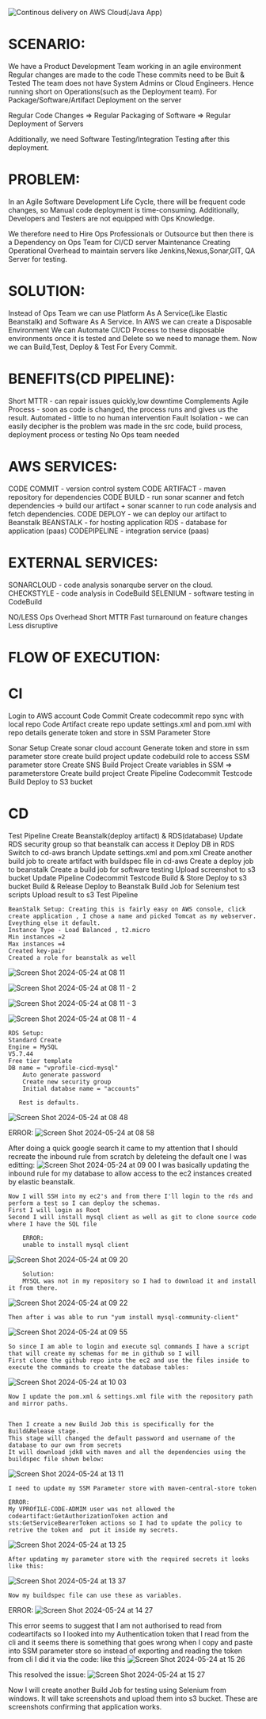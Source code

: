 
![Continous delivery on AWS Cloud(Java App)](https://github.com/Sequence-94/CD-AWS/assets/53806574/eaaf8798-40e4-48a5-90fd-777feacdecfa)



# SCENARIO:

We have a Product Development Team working in an agile environment
Regular changes are made to the code
These commits need to be Buit & Tested
The team does not have System Admins or Cloud Engineers.
Hence running short on Operations(such as the Deployment team).
For Package/Software/Artifact Deployment on the server

Regular Code Changes => Regular Packaging of Software => Regular Deployment of Servers

Additionally, we need Software Testing/Integration Testing after this deployment. 


# PROBLEM:

In an Agile Software Development Life Cycle, there will be frequent code changes, so Manual code deployment is time-consuming.
Additionally, Developers and Testers are not equipped with Ops Knowledge.

We therefore need to Hire Ops Professionals or Outsource but then there is a Dependency on Ops Team for
CI/CD server Maintenance
Creating Operational Overhead to maintain servers like Jenkins,Nexus,Sonar,GIT, QA Server for testing.


# SOLUTION:

Instead of Ops Team we can use Platform As A Service(Like Elastic Beanstalk) and Software As A Service.
In AWS we can create a Disposable Environment
We can Automate CI/CD Process to these disposable environments once it is tested and Delete so we need to manage them.
Now we can Build,Test, Deploy & Test For Every Commit.

# BENEFITS(CD PIPELINE):

Short MTTR - can repair issues quickly,low downtime
Complements Agile Process - soon as code is changed, the process runs and gives us the result.
Automated - little to no human intervention
Fault Isolation - we can easily decipher is the problem was made in the src code, build process, deployment process or testing
No Ops team needed


# AWS SERVICES:

CODE COMMIT - version control system
CODE ARTIFACT - maven repository for dependencies
CODE BUILD - run sonar scanner and fetch dependencies -> build our artifact + sonar scanner to run code analysis and fetch dependencies.
CODE DEPLOY - we can deploy our artifact to Beanstalk
BEANSTALK - for hosting application
RDS - database for application (paas)
CODEPIPELINE - integration service (paas)



# EXTERNAL SERVICES:

SONARCLOUD - code analysis sonarqube server on the cloud.
CHECKSTYLE - code analysis in CodeBuild 
SELENIUM - software testing in CodeBuild



NO/LESS Ops Overhead
Short MTTR
Fast turnaround on feature changes
Less disruptive


# FLOW OF EXECUTION:

# CI

Login to AWS account
Code Commit
	Create codecommit repo
	sync with local repo
Code Artifact
	create repo
	update settings.xml and pom.xml with repo details
	generate token and store in SSM Parameter Store

Sonar Setup
	Create sonar cloud account
	Generate token and store in ssm parameter store
	create build project
	update codebuild role to access SSM parameter store
Create SNS
Build Project
	Create variables in SSM => parameterstore
	Create build project
Create Pipeline
	Codecommit
	Testcode
	Build
	Deploy to S3 bucket

# CD

Test Pipeline
Create Beanstalk(deploy artifact) & RDS(database)
Update RDS security group so that beanstalk can access it
Deploy DB in RDS
Switch to cd-aws branch
Update settings.xml and pom.xml
Create another build job to create artifact with buildspec file in cd-aws
Create a deploy job to beanstalk
Create a build job for software testing
Upload screenshot to s3 bucket
Update Pipeline
	Codecommit
	Testcode
	Build & Store
	Deploy to s3 bucket
	Build & Release
	Deploy to Beanstalk
	Build Job for Selenium test scripts
	Upload result to s3
Test Pipeline


	BeanStalk Setup: Creating this is fairly easy on AWS console, click create application , I chose a name and picked Tomcat as my webserver. Eveything else it default.
 	Instance Type - Load Balanced , t2.micro
  	Min instances =2
   	Max instances =4
	Created key-pair
 	Created a role for beanstalk as well

  
![Screen Shot 2024-05-24 at 08 11](https://github.com/Sequence-94/CD-AWS/assets/53806574/59d58a0a-8f2d-4e6c-be1a-3f7f3a39fc96)

![Screen Shot 2024-05-24 at 08 11 - 2](https://github.com/Sequence-94/CD-AWS/assets/53806574/68696d6a-d6f9-4f6c-99f2-926ac5354dd3)

![Screen Shot 2024-05-24 at 08 11 - 3](https://github.com/Sequence-94/CD-AWS/assets/53806574/50ac459a-480e-4900-af98-e7feeb6e4b4f)

![Screen Shot 2024-05-24 at 08 11 - 4](https://github.com/Sequence-94/CD-AWS/assets/53806574/b5625eff-da50-4115-af4c-ce1309619bd4)

	RDS Setup: 
 	Standard Create
	Engine = MySQL
 	V5.7.44
  	Free tier template
   	DB name = "vprofile-cicd-mysql"
    	Auto generate password
     	Create new security group
      	Initial databse name = "accounts"

       Rest is defaults.
![Screen Shot 2024-05-24 at 08 48](https://github.com/Sequence-94/CD-AWS/assets/53806574/9b7017d2-6a44-435a-89cb-a2ac5ce6fdf5)

ERROR:
![Screen Shot 2024-05-24 at 08 58](https://github.com/Sequence-94/CD-AWS/assets/53806574/f8105544-b2e9-45bd-951a-876ebc1ae203)

After doing a quick google search it came to my attention that I should recreate the inbound rule from scratch by deleteing the default one I was editting:
![Screen Shot 2024-05-24 at 09 00](https://github.com/Sequence-94/CD-AWS/assets/53806574/892c40c0-c291-418f-a2b1-a448352aa239)
I was basically updating the inbound rule for my database to allow access to the ec2 instances created by elastic beanstalk.


	Now I will SSH into my ec2's and from there I'll login to the rds and perform a test so I can deploy the schemas.
 	First I will login as Root
  	Second I will install mysql client as well as git to clone source code where I have the SQL file

    	ERROR:
     	unable to install mysql client 
![Screen Shot 2024-05-24 at 09 20](https://github.com/Sequence-94/CD-AWS/assets/53806574/2e2ebbc5-db5a-455d-bdc0-2abd375b2db5)

      	Solution:
       	MYSQL was not in my repository so I had to download it and install it from there.
	
![Screen Shot 2024-05-24 at 09 22](https://github.com/Sequence-94/CD-AWS/assets/53806574/92a1455f-5f85-4250-88cb-a2a95f0b642e)

	Then after i was able to run "yum install mysql-community-client"
![Screen Shot 2024-05-24 at 09 55](https://github.com/Sequence-94/CD-AWS/assets/53806574/20a76409-020b-42b3-841f-f782b7946aef)



	So since I am able to login and execute sql commands I have a script that will create my schemas for me in github so I will 
 	First clone the github repo into the ec2 and use the files inside to execute the commands to create the database tables:
  	
![Screen Shot 2024-05-24 at 10 03](https://github.com/Sequence-94/CD-AWS/assets/53806574/7ae6b25b-a0a5-457d-a2ff-756cbe750e6f)


	Now I update the pom.xml & settings.xml file with the repository path and mirror paths.
 	

	Then I create a new Build Job this is specifically for the Build&Release stage.
 	This stage will changed the default password and username of the database to our own from secrets
  	It will download jdk8 with maven and all the dependencies using the buildspec file shown below:
![Screen Shot 2024-05-24 at 13 11](https://github.com/Sequence-94/CD-AWS/assets/53806574/20d7d15a-3824-43e3-bb41-bd9a13245eb4)
	

	I need to update my SSM Parameter store with maven-central-store token

	ERROR:
 	My VPROfILE-CODE-ADMIM user was not allowed the codeartifact:GetAuthorizationToken action and sts:GetServiceBearerToken actions so I had to update the policy to retrive the token and 	put it inside my secrets.
![Screen Shot 2024-05-24 at 13 25](https://github.com/Sequence-94/CD-AWS/assets/53806574/17568116-30d0-4f91-8312-76335ef3e1ca)


	After updating my parameter store with the required secrets it looks like this:

![Screen Shot 2024-05-24 at 13 37](https://github.com/Sequence-94/CD-AWS/assets/53806574/c74c9115-1ce1-40d1-8867-48edf29decf4)

	Now my buildspec file can use these as variables.

 ERROR:
 ![Screen Shot 2024-05-24 at 14 27](https://github.com/Sequence-94/CD-AWS/assets/53806574/7654d12e-5081-4e53-895f-83c6b8fc2eac)

This error seems to suggest that I am not authorised to read from codeartifacts so I looked into my Authentication token that I read from the cli and it
seems there is something that goes wrong when I copy and paste into SSM parameter store so instead of exporting and reading the token from cli I did it via the code: like this
![Screen Shot 2024-05-24 at 15 26](https://github.com/Sequence-94/CD-AWS/assets/53806574/8a2623f0-346e-4ce6-a1fc-e08449dec176)

This resolved the issue:
![Screen Shot 2024-05-24 at 15 27](https://github.com/Sequence-94/CD-AWS/assets/53806574/af211787-665e-4f2c-822f-73d22d81b021)


Now I will create another Build Job for testing using Selenium from windows.
It will take screenshots and upload them into s3 bucket. These are screenshots confirming that application works.
























